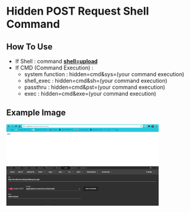 # Hidden POST Request Shell Command

## How To Use
  - If Shell : command <b><u>shell=upload</u></b>
  - If CMD (Command Execution) :
      - system function : hidden=cmd&sys=(your command execution)
      - shell_exec      : hidden=cmd&sh=(your command execution)
      - passthru        : hidden=cmd&pst=(your command execution)
      - exec            : hidden=cmd&exe=(your command execution)

## Example Image
<img src="image.png" width="400px">
